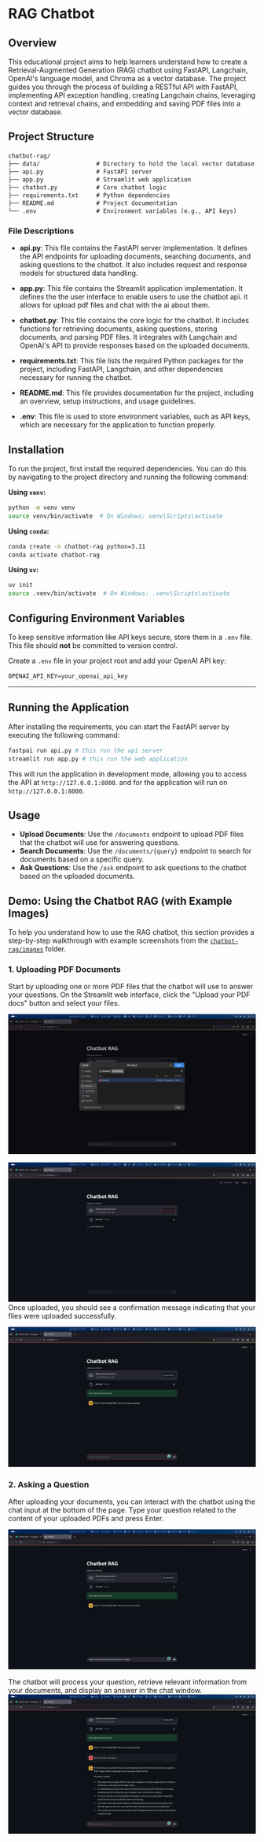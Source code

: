 # RAG Chatbot

## Overview

This educational project aims to help learners understand how to create a Retrieval-Augmented Generation (RAG) chatbot using FastAPI, Langchain, OpenAI's language model, and Chroma as a vector database. The project guides you through the process of building a RESTful API with FastAPI, implementing API exception handling, creating Langchain chains, leveraging context and retrieval chains, and embedding and saving PDF files into a vector database.

## Project Structure

```plaintext
chatbot-rag/
├── data/                # Directory to hold the local vector database
├── api.py               # FastAPI server
├── app.py               # Streamlit web application
├── chatbot.py           # Core chatbot logic
├── requirements.txt     # Python dependencies
├── README.md            # Project documentation
└── .env                 # Environment variables (e.g., API keys)
```

### File Descriptions

- **api.py**: This file contains the FastAPI server implementation. It defines the API endpoints for uploading documents, searching documents, and asking questions to the chatbot. It also includes request and response models for structured data handling.

- **app.py**: This file contains the Streamlit application implementation. It defines the the user interface to enable users to use the chatbot api. it allows for upload pdf files and chat with the ai about them.

- **chatbot.py**: This file contains the core logic for the chatbot. It includes functions for retrieving documents, asking questions, storing documents, and parsing PDF files. It integrates with Langchain and OpenAI's API to provide responses based on the uploaded documents.

- **requirements.txt**: This file lists the required Python packages for the project, including FastAPI, Langchain, and other dependencies necessary for running the chatbot.

- **README.md**: This file provides documentation for the project, including an overview, setup instructions, and usage guidelines.

- **.env**: This file is used to store environment variables, such as API keys, which are necessary for the application to function properly.

## Installation

To run the project, first install the required dependencies. You can do this by navigating to the project directory and running the following command:

**Using `venv`:**

```sh
python -m venv venv
source venv/bin/activate  # On Windows: venv\Scripts\activate
```

**Using `conda`:**

```sh
conda create -n chatbot-rag python=3.11
conda activate chatbot-rag
```

**Using `uv`:**

```sh
uv init
source .venv/bin/activate  # On Windows: .venv\Scripts\activate
```

## Configuring Environment Variables

To keep sensitive information like API keys secure, store them in a `.env` file. This file should **not** be committed to version control.

Create a `.env` file in your project root and add your OpenAI API key:

```env
OPENAI_API_KEY=your_openai_api_key
```

---

## Running the Application

After installing the requirements, you can start the FastAPI server by executing the following command:

```sh
fastpai run api.py # this run the api server
streamlit run app.py # this run the web application
```

This will run the application in development mode, allowing you to access the API at `http://127.0.0.1:8000`. and for the application will run on `http://127.0.0.1:8000`.

## Usage

- **Upload Documents**: Use the `/documents` endpoint to upload PDF files that the chatbot will use for answering questions.
- **Search Documents**: Use the `/documents/{query}` endpoint to search for documents based on a specific query.
- **Ask Questions**: Use the `/ask` endpoint to ask questions to the chatbot based on the uploaded documents.

## Demo: Using the Chatbot RAG (with Example Images)

To help you understand how to use the RAG chatbot, this section provides a step-by-step walkthrough with example screenshots from the [`chatbot-rag/images`](chatbot-rag/images/) folder.

### 1. Uploading PDF Documents

Start by uploading one or more PDF files that the chatbot will use to answer your questions. On the Streamlit web interface, click the "Upload your PDF docs" button and select your files.

![Uploading a PDF document](images/file-upload.png)

![Progress Uploading a PDF document](images/file-upload-progress.png)
Once uploaded, you should see a confirmation message indicating that your files were uploaded successfully.

![Finished Uploading a PDF document](images/file-upload-finished.png)

### 2. Asking a Question

After uploading your documents, you can interact with the chatbot using the chat input at the bottom of the page. Type your question related to the content of your uploaded PDFs and press Enter.

![Asking Chatbot question](images/asking-question.png)

The chatbot will process your question, retrieve relevant information from your documents, and display an answer in the chat window.
![Chatbot answering a question](images/chatbot-answer.png)


